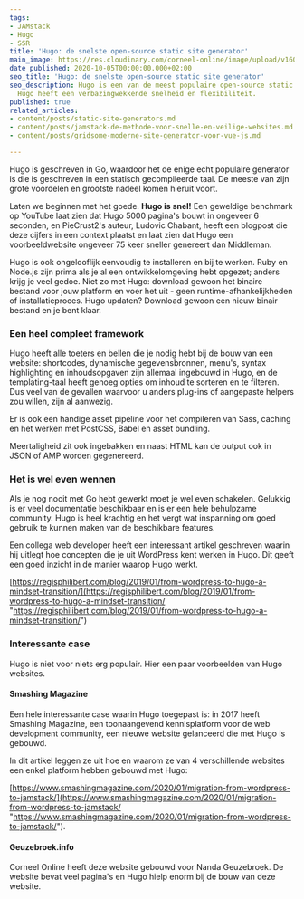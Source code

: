 ```yaml
---
tags:
- JAMstack
- Hugo
- SSR
title: 'Hugo: de snelste open-source static site generator'
main_image: https://res.cloudinary.com/corneel-online/image/upload/v1603361540/corneelonline/hugo-ssr_ektfm8.jpg
date_published: 2020-10-05T00:00:00.000+02:00
seo_title: 'Hugo: de snelste open-source static site generator'
seo_description: Hugo is een van de meest populaire open-source static site generators.
  Hugo heeft een verbazingwekkende snelheid en flexibiliteit.
published: true
related_articles:
- content/posts/static-site-generators.md
- content/posts/jamstack-de-methode-voor-snelle-en-veilige-websites.md
- content/posts/gridsome-moderne-site-generator-voor-vue-js.md

---
```

Hugo is geschreven in Go, waardoor het de enige echt populaire generator is die is geschreven in een statisch gecompileerde taal. De meeste van zijn grote voordelen en grootste nadeel komen hieruit voort.

Laten we beginnen met het goede. **Hugo is snel!** Een geweldige benchmark op YouTube laat zien dat Hugo 5000 pagina's bouwt in ongeveer 6 seconden, en PieCrust2's auteur, Ludovic Chabant, heeft een blogpost die deze cijfers in een context plaatst en laat zien dat Hugo een voorbeeldwebsite ongeveer 75 keer sneller genereert dan Middleman.

Hugo is ook ongelooflijk eenvoudig te installeren en bij te werken. Ruby en Node.js zijn prima als je al een ontwikkelomgeving hebt opgezet; anders krijg je veel gedoe. Niet zo met Hugo: download gewoon het binaire bestand voor jouw platform en voer het uit - geen runtime-afhankelijkheden of installatieproces. Hugo updaten? Download gewoon een nieuw binair bestand en je bent klaar.

### Een heel compleet framework

Hugo heeft alle toeters en bellen die je nodig hebt bij de bouw van een website: shortcodes, dynamische gegevensbronnen, menu's, syntax highlighting en inhoudsopgaven zijn allemaal ingebouwd in Hugo, en de templating-taal heeft genoeg opties om inhoud te sorteren en te filteren. Dus veel van de gevallen waarvoor u anders plug-ins of aangepaste helpers zou willen, zijn al aanwezig.

Er is ook een handige asset pipeline voor het compileren van Sass, caching en het werken met PostCSS, Babel en asset bundling.

Meertaligheid zit ook ingebakken en naast HTML kan de output ook in JSON of AMP worden gegenereerd.

### Het is wel even wennen

Als je nog nooit met Go hebt gewerkt moet je wel even schakelen. Gelukkig is er veel documentatie beschikbaar en is er een hele behulpzame community. Hugo is heel krachtig en het vergt wat inspanning  om goed gebruik te kunnen maken van de beschikbare features.

Een collega web developer heeft een interessant artikel geschreven waarin hij uitlegt hoe concepten die je uit WordPress kent werken in Hugo. Dit geeft een goed inzicht in de manier waarop Hugo werkt.

[https://regisphilibert.com/blog/2019/01/from-wordpress-to-hugo-a-mindset-transition/](https://regisphilibert.com/blog/2019/01/from-wordpress-to-hugo-a-mindset-transition/ "https://regisphilibert.com/blog/2019/01/from-wordpress-to-hugo-a-mindset-transition/")

### Interessante case

Hugo is niet voor niets erg populair. Hier een paar voorbeelden van Hugo websites.

#### Smashing Magazine

Een hele interessante case waarin Hugo toegepast is: in 2017 heeft Smashing Magazine, een toonaangevend kennisplatform voor de web development community, een nieuwe website gelanceerd die met Hugo is gebouwd.

In dit artikel leggen ze uit hoe en waarom ze van 4 verschillende websites een enkel platform hebben gebouwd met Hugo:

[https://www.smashingmagazine.com/2020/01/migration-from-wordpress-to-jamstack/](https://www.smashingmagazine.com/2020/01/migration-from-wordpress-to-jamstack/ "https://www.smashingmagazine.com/2020/01/migration-from-wordpress-to-jamstack/").

#### Geuzebroek.info

Corneel Online heeft deze website gebouwd voor Nanda Geuzebroek. De website bevat veel pagina's en Hugo hielp enorm bij de bouw van deze website.
